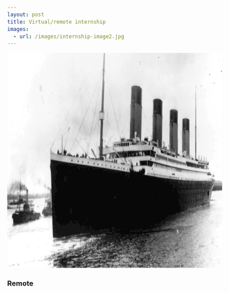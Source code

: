 ```yaml
---
layout: post
title: Virtual/remote internship
images:
  - url: /images/internship-image2.jpg
---
```


<img src="/images/titanic-challenge.jpg" width="500" height="500"/>

### Remote 

